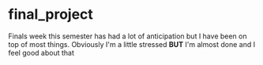 # final_project

Finals week this semester has had a lot of anticipation but I have been on top of most things. Obviously I'm a little stressed **BUT** I'm almost done and I feel good about that <h2>
